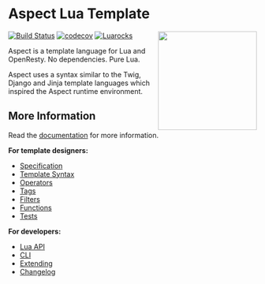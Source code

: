 Aspect Lua Template
===================

<img align="right" src="./docs/assets/aspect.png" width="200">

[![Build Status](https://travis-ci.org/unifire-app/aspect.svg?branch=master)](https://travis-ci.org/unifire-app/aspect)
[![codecov](https://codecov.io/gh/unifire-app/aspect/branch/master/graph/badge.svg)](https://codecov.io/gh/unifire-app/aspect)
[![Luarocks](docs/assets/luarocks.svg)](https://luarocks.org/modules/unifire/aspect)

Aspect is a template language for Lua and OpenResty. No dependencies. Pure Lua.

Aspect uses a syntax similar to the Twig, Django and Jinja template languages which
inspired the Aspect runtime environment.

More Information
----------------

Read the [documentation](https://unifire-app.github.io/aspect/) for more information.


**For template designers:**

- [Specification](./docs/spec.md)
- [Template Syntax](./docs/syntax.md)
- [Operators](./docs/syntax.md#operators)
- [Tags](./docs/tags.md)
- [Filters](./docs/filters.md)
- [Functions](./docs/funcs.md)
- [Tests](./docs/tests.md)

**For developers:**

- [Lua API](./docs/api.md)
- [CLI](./docs/cli.md)
- [Extending](./docs/api.md#extending)
- [Changelog](./changelog.md)
